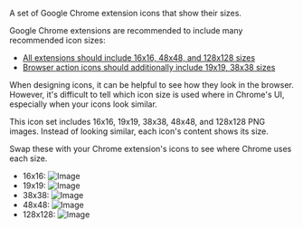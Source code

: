 A set of Google Chrome extension icons that show their sizes.

Google Chrome extensions are recommended to include many recommended icon sizes:

- [All extensions should include 16x16, 48x48, and 128x128 sizes](https://developer.chrome.com/extensions/manifest/icons)
- [Browser action icons should additionally include 19x19, 38x38 sizes](https://developer.chrome.com/extensions/browserAction#icon)

When designing icons, it can be helpful to see how they look in the browser. However, it's difficult to tell which icon size is used where in Chrome's UI, especially when your icons look similar.

This icon set includes 16x16, 19x19, 38x38, 48x48, and 128x128 PNG images. Instead of looking similar, each icon's content shows its size.

Swap these with your Chrome extension's icons to see where Chrome uses each size.

- 16x16:
![Image](../master/icon16.png?raw=true)
- 19x19:
![Image](../master/icon19.png?raw=true)
- 38x38:
![Image](../master/icon38.png?raw=true)
- 48x48:
![Image](../master/icon48.png?raw=true)
- 128x128:
![Image](../master/icon128.png?raw=true)
